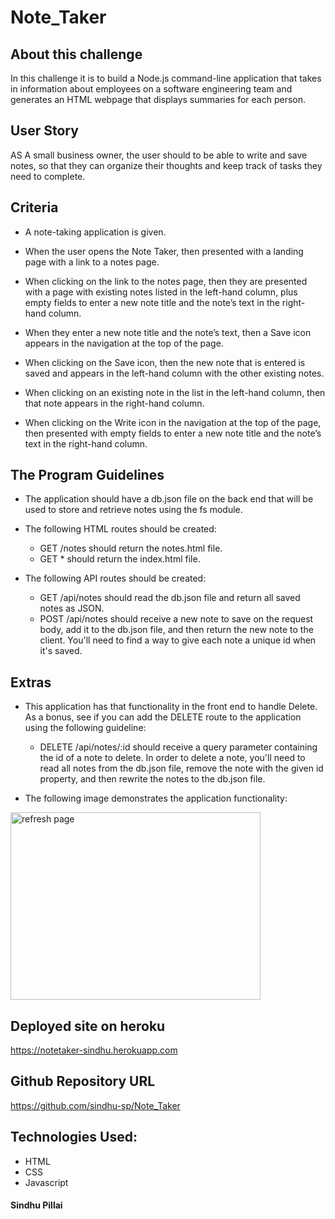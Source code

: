 # Note_Taker


## About this challenge

In this challenge it is to build a Node.js command-line application that takes in information about employees on a software engineering team and generates an HTML webpage that displays summaries for each person. 



## User Story

AS A small business owner, the user should to be able to write and save notes, so that they can organize their thoughts and keep track of tasks they need to complete.



## Criteria

- A note-taking application is given.

- When the user opens the Note Taker, then presented with a landing page with a link to a notes page.

- When clicking on the link to the notes page, then they are presented with a page with existing notes listed in the left-hand column, plus empty fields to enter a new note title and the note’s text in the right-hand column.

- When they enter a new note title and the note’s text, then a Save icon appears in the navigation at the top of the page.

- When clicking on the Save icon, then the new note that is entered is saved and appears in the left-hand column with the other existing notes.

- When clicking on an existing note in the list in the left-hand column, then that note appears in the right-hand column.

- When clicking on the Write icon in the navigation at the top of the page, then presented with empty fields to enter a new note title and the note’s text in the right-hand column.

## The Program Guidelines

- The application should have a db.json file on the back end that will be used to store and retrieve notes using the fs module.

- The following HTML routes should be created:
  - GET /notes should return the notes.html file.
  - GET * should return the index.html file.

- The following API routes should be created:
  - GET /api/notes should read the db.json file and return all saved notes as JSON.
  - POST /api/notes should receive a new note to save on the request body, add it to the db.json file, and then return the new note to the client. You'll need to find a way to give each note a unique id when it's saved.

## Extras

- This application has that functionality in the front end to handle Delete. As a bonus, see if you can add the DELETE route to the application using the following guideline:
  - DELETE /api/notes/:id should receive a query parameter containing the id of a note to delete. 
  In order to delete a note, you'll need to read all notes from the db.json file, remove the note with the given id property, and then rewrite the notes to the db.json file.

- The following image demonstrates the application functionality:
<img src="./assets/note_taker.png" alt="refresh page" height = 300 width= 400 />

## Deployed site on heroku
https://notetaker-sindhu.herokuapp.com

## Github Repository URL
https://github.com/sindhu-sp/Note_Taker

## Technologies Used:
- HTML
- CSS
- Javascript



#### Sindhu Pillai

